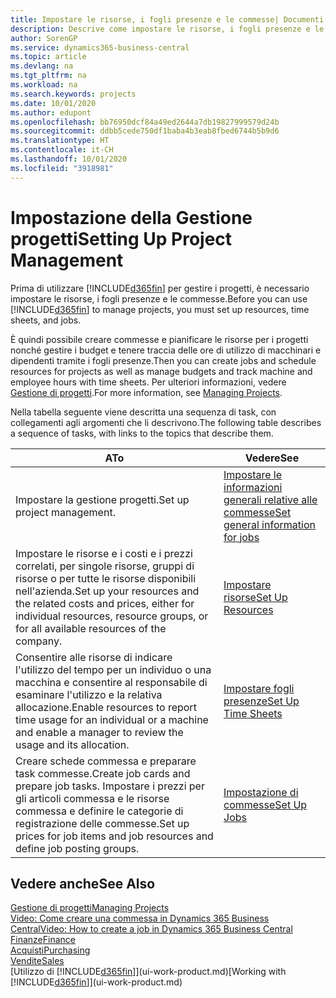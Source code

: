 ```yaml
---
title: Impostare le risorse, i fogli presenze e le commesse| Documenti Microsoft
description: Descrive come impostare le risorse, i fogli presenze e le commesse per gestire progetti.
author: SorenGP
ms.service: dynamics365-business-central
ms.topic: article
ms.devlang: na
ms.tgt_pltfrm: na
ms.workload: na
ms.search.keywords: projects
ms.date: 10/01/2020
ms.author: edupont
ms.openlocfilehash: bb76950dcf84a49ed2644a7db19827999579d24b
ms.sourcegitcommit: ddbb5cede750df1baba4b3eab8fbed6744b5b9d6
ms.translationtype: HT
ms.contentlocale: it-CH
ms.lasthandoff: 10/01/2020
ms.locfileid: "3918981"
---
```

# <a name="setting-up-project-management"></a><span data-ttu-id="3da86-103">Impostazione della Gestione progetti</span><span class="sxs-lookup"><span data-stu-id="3da86-103">Setting Up Project Management</span></span>
<span data-ttu-id="3da86-104">Prima di utilizzare [!INCLUDE[d365fin](includes/d365fin_md.md)] per gestire i progetti, è necessario impostare le risorse, i fogli presenze e le commesse.</span><span class="sxs-lookup"><span data-stu-id="3da86-104">Before you can use [!INCLUDE[d365fin](includes/d365fin_md.md)] to manage projects, you must set up resources, time sheets, and jobs.</span></span>

<span data-ttu-id="3da86-105">È quindi possibile creare commesse e pianificare le risorse per i progetti nonché gestire i budget e tenere traccia delle ore di utilizzo di macchinari e dipendenti tramite i fogli presenze.</span><span class="sxs-lookup"><span data-stu-id="3da86-105">Then you can create jobs and schedule resources for projects as well as manage budgets and track machine and employee hours with time sheets.</span></span> <span data-ttu-id="3da86-106">Per ulteriori informazioni, vedere [Gestione di progetti](projects-manage-projects.md).</span><span class="sxs-lookup"><span data-stu-id="3da86-106">For more information, see [Managing Projects](projects-manage-projects.md).</span></span>  

<span data-ttu-id="3da86-107">Nella tabella seguente viene descritta una sequenza di task, con collegamenti agli argomenti che li descrivono.</span><span class="sxs-lookup"><span data-stu-id="3da86-107">The following table describes a sequence of tasks, with links to the topics that describe them.</span></span>

| <span data-ttu-id="3da86-108">A</span><span class="sxs-lookup"><span data-stu-id="3da86-108">To</span></span> | <span data-ttu-id="3da86-109">Vedere</span><span class="sxs-lookup"><span data-stu-id="3da86-109">See</span></span> |
| --- | --- |
| <span data-ttu-id="3da86-110">Impostare la gestione progetti.</span><span class="sxs-lookup"><span data-stu-id="3da86-110">Set up project management.</span></span>|[<span data-ttu-id="3da86-111">Impostare le informazioni generali relative alle commesse</span><span class="sxs-lookup"><span data-stu-id="3da86-111">Set general information for jobs</span></span>](projects-how-setup-jobs.md#to-set-general-information-for-jobs)|
| <span data-ttu-id="3da86-112">Impostare le risorse e i costi e i prezzi correlati, per singole risorse, gruppi di risorse o per tutte le risorse disponibili nell'azienda.</span><span class="sxs-lookup"><span data-stu-id="3da86-112">Set up your resources and the related costs and prices, either for individual resources, resource groups, or for all available resources of the company.</span></span> |[<span data-ttu-id="3da86-113">Impostare risorse</span><span class="sxs-lookup"><span data-stu-id="3da86-113">Set Up Resources</span></span>](projects-how-setup-resources.md) |
| <span data-ttu-id="3da86-114">Consentire alle risorse di indicare l'utilizzo del tempo per un individuo o una macchina e consentire al responsabile di esaminare l'utilizzo e la relativa allocazione.</span><span class="sxs-lookup"><span data-stu-id="3da86-114">Enable resources to report time usage for an individual or a machine and enable a manager to review the usage and its allocation.</span></span> |[<span data-ttu-id="3da86-115">Impostare fogli presenze</span><span class="sxs-lookup"><span data-stu-id="3da86-115">Set Up Time Sheets</span></span>](projects-how-setup-time-sheets.md) |
| <span data-ttu-id="3da86-116">Creare schede commessa e preparare task commesse.</span><span class="sxs-lookup"><span data-stu-id="3da86-116">Create job cards and prepare job tasks.</span></span> <span data-ttu-id="3da86-117">Impostare i prezzi per gli articoli commessa e le risorse commessa e definire le categorie di registrazione delle commesse.</span><span class="sxs-lookup"><span data-stu-id="3da86-117">Set up prices for job items and job resources and define job posting groups.</span></span> |[<span data-ttu-id="3da86-118">Impostazione di commesse</span><span class="sxs-lookup"><span data-stu-id="3da86-118">Set Up Jobs</span></span>](projects-how-setup-jobs.md) |

## <a name="see-also"></a><span data-ttu-id="3da86-119">Vedere anche</span><span class="sxs-lookup"><span data-stu-id="3da86-119">See Also</span></span>

[<span data-ttu-id="3da86-120">Gestione di progetti</span><span class="sxs-lookup"><span data-stu-id="3da86-120">Managing Projects</span></span>](projects-manage-projects.md)  
[<span data-ttu-id="3da86-121">Video: Come creare una commessa in Dynamics 365 Business Central</span><span class="sxs-lookup"><span data-stu-id="3da86-121">Video: How to create a job in Dynamics 365 Business Central</span></span>](https://www.youtube.com/watch?v=VqaPWr7BWmw)  
[<span data-ttu-id="3da86-122">Finanze</span><span class="sxs-lookup"><span data-stu-id="3da86-122">Finance</span></span>](finance.md)  
[<span data-ttu-id="3da86-123">Acquisti</span><span class="sxs-lookup"><span data-stu-id="3da86-123">Purchasing</span></span>](purchasing-manage-purchasing.md)  
[<span data-ttu-id="3da86-124">Vendite</span><span class="sxs-lookup"><span data-stu-id="3da86-124">Sales</span></span>](sales-manage-sales.md)  
<span data-ttu-id="3da86-125">[Utilizzo di [!INCLUDE[d365fin](includes/d365fin_md.md)]](ui-work-product.md)</span><span class="sxs-lookup"><span data-stu-id="3da86-125">[Working with [!INCLUDE[d365fin](includes/d365fin_md.md)]](ui-work-product.md)</span></span>  
